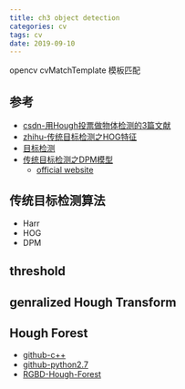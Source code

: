 ```yaml
---
title: ch3 object detection
categories: cv
tags: cv
date: 2019-09-10
---
```


opencv cvMatchTemplate 模板匹配

## 参考
- [csdn-用Hough投票做物体检测的3篇文献](https://blog.csdn.net/zhoutongchi/article/details/8253179)
- [zhihu-传统目标检测之HOG特征](https://zhuanlan.zhihu.com/p/75538637)
- [目标检测](https://blog.csdn.net/qq_32742009/article/category/7904867)
- [传统目标检测之DPM模型](https://zhuanlan.zhihu.com/p/75539207)
    - [official website](http://www.rossgirshick.info/latent/)

## 传统目标检测算法

- Harr
- HOG
- DPM

## threshold

## genralized Hough Transform


## Hough Forest

- [github-c++](https://github.com/cdmh/hough_forests)
- [github-python2.7](https://github.com/priyankavokuda/hough_forests_object_detection)
- [RGBD-Hough-Forest](https://github.com/ibadami/RGBD-Hough-Forest)


